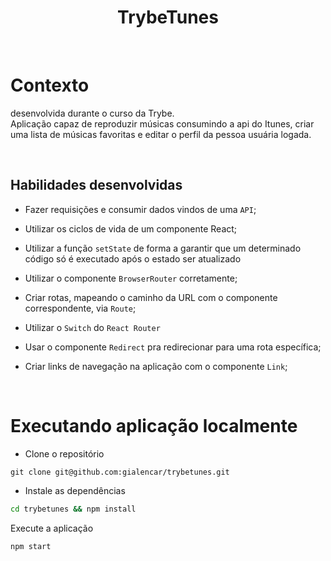 <h1 align="center">TrybeTunes</h1> <br>

# Contexto

desenvolvida durante o curso da Trybe.<br>
Aplicação capaz de reproduzir músicas consumindo a api do Itunes, criar uma lista de músicas favoritas e editar o perfil da pessoa usuária logada.

<br>

## Habilidades desenvolvidas

- Fazer requisições e consumir dados vindos de uma `API`;

- Utilizar os ciclos de vida de um componente React;

- Utilizar a função `setState` de forma a garantir que um determinado código só é executado após o estado ser atualizado

- Utilizar o componente `BrowserRouter` corretamente;

- Criar rotas, mapeando o caminho da URL com o componente correspondente, via `Route`;

- Utilizar o `Switch` do `React Router`

- Usar o componente `Redirect` pra redirecionar para uma rota específica;

- Criar links de navegação na aplicação com o componente `Link`;

<br>

# Executando aplicação localmente

- Clone o repositório

```
git clone git@github.com:gialencar/trybetunes.git
```

- Instale as dependências

```bash
cd trybetunes && npm install
```

Execute a aplicação

```
npm start
```
